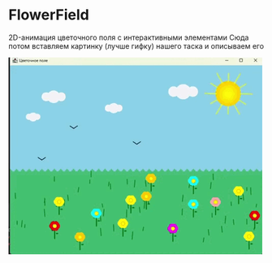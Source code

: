 # FlowerField
2D-анимация цветочного поля с интерактивными элементами
Сюда потом вставляем картинку (лучше гифку) нашего таска и описываем его


![Демонстрация работы программы](FlowerFieldDemo.gif)
